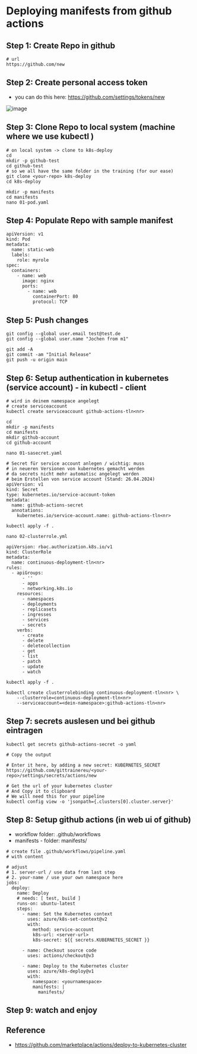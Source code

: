 # Deploying manifests from github actions 

## Step 1: Create Repo in github 

```
# url
https://github.com/new
```

## Step 2: Create personal access token 

  * you can do this here: https://github.com/settings/tokens/new

![image](https://github.com/jmetzger/training-microservices-docker-kubernetes/assets/1933318/1ff54521-7f4d-4edb-8cba-f0c20a30782b)




## Step 3: Clone Repo to local system (machine where we use kubectl ) 

```
# on local system -> clone to k8s-deploy
cd
mkdir -p github-test
cd github-test 
# so we all have the same folder in the training (for our ease) 
git clone <your-repo> k8s-deploy
cd k8s-deploy
```

```
mkdir -p manifests
cd manifests
nano 01-pod.yaml 
```

## Step 4: Populate Repo with sample manifest 

```
apiVersion: v1
kind: Pod
metadata:
  name: static-web
  labels:
    role: myrole
spec:
  containers:
    - name: web
      image: nginx
      ports:
        - name: web
          containerPort: 80
          protocol: TCP
```

## Step 5: Push changes 

```
git config --global user.email test@test.de
git config --global user.name "Jochen from m1"
```

```
git add -A
git commit -am "Initial Release"
git push -u origin main
```


## Step 6: Setup authentication in kubernetes (service account) - in kubectl - client 

```
# wird in deinem namespace angelegt 
# create serviceaccount
kubectl create serviceaccount github-actions-tln<nr>
```

```
cd
mkdir -p manifests
cd manifests
mkdir github-account
cd github-account 
```

```
nano 01-sasecret.yaml
```

```
# Secret für service account anlegen / wichtig: muss
# in neueren Versionen von kubernetes gemacht werden
# da secrets nicht mehr automatisc angelegt werden
# beim Erstellen von service account (Stand: 26.04.2024) 
apiVersion: v1
kind: Secret
type: kubernetes.io/service-account-token
metadata:
  name: github-actions-secret 
  annotations:
    kubernetes.io/service-account.name: github-actions-tln<nr>
```

```
kubectl apply -f .
```

```
nano 02-clusterrole.yml 
```

```
apiVersion: rbac.authorization.k8s.io/v1
kind: ClusterRole
metadata:
  name: continuous-deployment-tln<nr>
rules:
  - apiGroups:
      - ''
      - apps
      - networking.k8s.io
    resources:
      - namespaces
      - deployments
      - replicasets
      - ingresses
      - services
      - secrets
    verbs:
      - create
      - delete
      - deletecollection
      - get
      - list
      - patch
      - update
      - watch
```

```
kubectl apply -f .
```

```
kubectl create clusterrolebinding continuous-deployment-tln<nr> \
    --clusterrole=continuous-deployment-tln<nr>
    --serviceaccount=<dein-namespace>:github-actions-tln<nr>
```

## Step 7: secrets auslesen und bei github eintragen 

```
kubectl get secrets github-actions-secret -o yaml 
```

```
# Copy the output
```

```
# Enter it here, by adding a new secret: KUBERNETES_SECRET
https://github.com/gittrainereu/<your-repo>/settings/secrets/actions/new
```

```
# Get the url of your kubernetes cluster
# And Copy it to clipboard
# We will need this for your pipeline 
kubectl config view -o 'jsonpath={.clusters[0].cluster.server}'
```

## Step 8: Setup github actions (in web ui of github)

  * workflow folder: .github/workflows
  * manifests - folder: manifests/
  
```
# create file .github/workflows/pipeline.yaml
# with content 
```

```
# adjust
# 1. server-url / use data from last step 
# 2. your-name / use your own namespace here 
jobs:
  deploy:
    name: Deploy
    # needs: [ test, build ]
    runs-on: ubuntu-latest
    steps:
      - name: Set the Kubernetes context
        uses: azure/k8s-set-context@v2
        with:
          method: service-account
          k8s-url: <server-url>
          k8s-secret: ${{ secrets.KUBERNETES_SECRET }}

      - name: Checkout source code
        uses: actions/checkout@v3

      - name: Deploy to the Kubernetes cluster
        uses: azure/k8s-deploy@v1
        with:
          namespace: <yournamespace>
          manifests: |
            manifests/

```

## Step 9: watch and enjoy 




## Reference 

  * https://github.com/marketplace/actions/deploy-to-kubernetes-cluster
